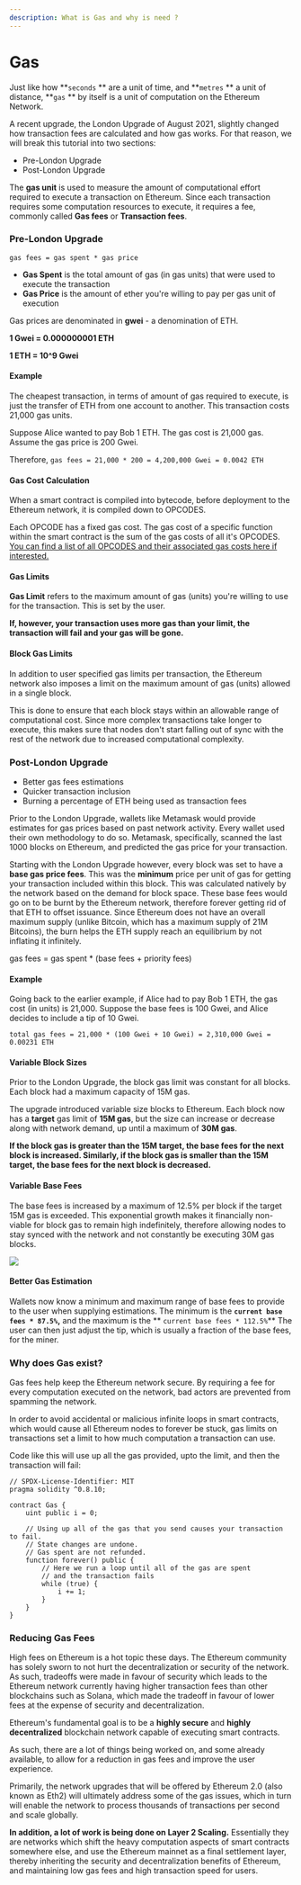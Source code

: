 ```yaml
---
description: What is Gas and why is need ?
---
```


# Gas

Just like how **`seconds` ** are a unit of time, and **`metres` ** a unit of distance, **`gas` ** by itself is a unit of computation on the Ethereum Network.

A recent upgrade, the London Upgrade of August 2021, slightly changed how transaction fees are calculated and how gas works. For that reason, we will break this tutorial into two sections:

* Pre-London Upgrade
* Post-London Upgrade

The **gas unit** is used to measure the amount of computational effort required to execute a transaction on Ethereum. Since each transaction requires some computation resources to execute, it requires a fee, commonly called **Gas fees** or **Transaction fees**.

### Pre-London Upgrade

`gas fees = gas spent * gas price`

* **Gas Spent** is the total amount of gas (in gas units) that were used to execute the transaction
* **Gas Price** is the amount of ether you're willing to pay per gas unit of execution

Gas prices are denominated in **gwei** - a denomination of ETH.

**1 Gwei = 0.000000001 ETH**

**1 ETH = 10^9 Gwei**

#### Example

The cheapest transaction, in terms of amount of gas required to execute, is just the transfer of ETH from one account to another. This transaction costs 21,000 gas units.

Suppose Alice wanted to pay Bob 1 ETH. The gas cost is 21,000 gas. Assume the gas price is 200 Gwei.

Therefore, `gas fees = 21,000 * 200 = 4,200,000 Gwei = 0.0042 ETH`

#### Gas Cost Calculation

When a smart contract is compiled into bytecode, before deployment to the Ethereum network, it is compiled down to OPCODES.

Each OPCODE has a fixed gas cost. The gas cost of a specific function within the smart contract is the sum of the gas costs of all it's OPCODES. [You can find a list of all OPCODES and their associated gas costs here if interested.](https://github.com/crytic/evm-opcodes)

#### Gas Limits

**Gas Limit** refers to the maximum amount of gas (units) you're willing to use for the transaction. This is set by the user.

**If, however, your transaction uses more gas than your limit, the transaction will fail and your gas will be gone.**

#### Block Gas Limits

In addition to user specified gas limits per transaction, the Ethereum network also imposes a limit on the maximum amount of gas (units) allowed in a single block.

This is done to ensure that each block stays within an allowable range of computational cost. Since more complex transactions take longer to execute, this makes sure that nodes don't start falling out of sync with the rest of the network due to increased computational complexity.

### Post-London Upgrade

* Better gas fees estimations
* Quicker transaction inclusion
* Burning a percentage of ETH being used as transaction fees

Prior to the London Upgrade, wallets like Metamask would provide estimates for gas prices based on past network activity. Every wallet used their own methodology to do so. Metamask, specifically, scanned the last 1000 blocks on Ethereum, and predicted the gas price for your transaction.

Starting with the London Upgrade however, every block was set to have a **base gas price fees**. This was the **minimum** price per unit of gas for getting your transaction included within this block. This was calculated natively by the network based on the demand for block space. These base fees would go on to be burnt by the Ethereum network, therefore forever getting rid of that ETH to offset issuance. Since Ethereum does not have an overall maximum supply (unlike Bitcoin, which has a maximum supply of 21M Bitcoins), the burn helps the ETH supply reach an equilibrium by not inflating it infinitely.

gas fees = gas spent \* (base fees + priority fees)

#### Example

Going back to the earlier example, if Alice had to pay Bob 1 ETH, the gas cost (in units) is 21,000. Suppose the base fees is 100 Gwei, and Alice decides to include a tip of 10 Gwei.

`total gas fees = 21,000 * (100 Gwei + 10 Gwei) = 2,310,000 Gwei = 0.00231 ETH`

#### Variable Block Sizes

Prior to the London Upgrade, the block gas limit was constant for all blocks. Each block had a maximum capacity of 15M gas.&#x20;

The upgrade introduced variable size blocks to Ethereum. Each block now has a **target** gas limit of **15M gas**, but the size can increase or decrease along with network demand, up until a maximum of **30M gas**.

**If the block gas is greater than the 15M target, the base fees for the next block is increased. Similarly, if the block gas is smaller than the 15M target, the base fees for the next block is decreased.**&#x20;

#### Variable Base Fees

The base fees is increased by a maximum of 12.5% per block if the target 15M gas is exceeded. This exponential growth makes it financially non-viable for block gas to remain high indefinitely, therefore allowing nodes to stay synced with the network and not constantly be executing 30M gas blocks.

![](<.gitbook/assets/image (3).png>)

#### Better Gas Estimation

Wallets now know a minimum and maximum range of base fees to provide to the user when supplying estimations. The minimum is the **`current base fees * 87.5%`,** and the maximum is the ** `current base fees * 112.5%`** The user can then just adjust the tip, which is usually a fraction of the base fees, for the miner.

### Why does Gas exist?

Gas fees help keep the Ethereum network secure. By requiring a fee for every computation executed on the network, bad actors are prevented from spamming the network.

In order to avoid accidental or malicious infinite loops in smart contracts, which would cause all Ethereum nodes to forever be stuck, gas limits on transactions set a limit to how much computation a transaction can use.

Code like this will use up all the gas provided, upto the limit, and then the transaction will fail:

```solidity
// SPDX-License-Identifier: MIT
pragma solidity ^0.8.10;

contract Gas {
    uint public i = 0;

    // Using up all of the gas that you send causes your transaction to fail.
    // State changes are undone.
    // Gas spent are not refunded.
    function forever() public {
        // Here we run a loop until all of the gas are spent
        // and the transaction fails
        while (true) {
            i += 1;
        }
    }
}
```

### Reducing Gas Fees

High fees on Ethereum is a hot topic these days. The Ethereum community has solely sworn to not hurt the decentralization or security of the network. As such, tradeoffs were made in favour of security which leads to the Ethereum network currently having higher transaction fees than other blockchains such as Solana, which made the tradeoff in favour of lower fees at the expense of security and decentralization.

Ethereum's fundamental goal is to be a **highly secure** and **highly decentralized** blockchain network capable of executing smart contracts.

As such, there are a lot of things being worked on, and some already available, to allow for a reduction in gas fees and improve the user experience.

Primarily, the network upgrades that will be offered by Ethereum 2.0 (also known as Eth2) will ultimately address some of the gas issues, which in turn will enable the network to process thousands of transactions per second and scale globally.

**In addition, a lot of work is being done on Layer 2 Scaling.** Essentially they are networks which shift the heavy computation aspects of smart contracts somewhere else, and use the Ethereum mainnet as a final settlement layer, thereby inheriting the security and decentralization benefits of Ethereum, and maintaining low gas fees and high transaction speed for users.
